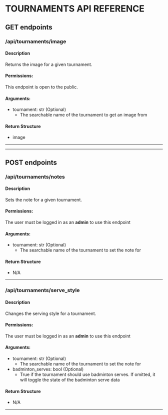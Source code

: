 # TOURNAMENTS API REFERENCE

## GET endpoints

### /api/tournaments/image

#### Description

Returns the image for a given tournament.

#### Permissions:

This endpoint is open to the public.

#### Arguments:

- tournament: str (Optional)
    - The searchable name of the tournament to get an image from

#### Return Structure

- image

<hr>
<hr>

## POST endpoints

### /api/tournaments/notes

#### Description

Sets the note for a given tournament.

#### Permissions:

The user must be logged in as an **admin** to use this endpoint

#### Arguments:

- tournament: str (Optional)
    - The searchable name of the tournament to set the note for

#### Return Structure

- N/A

<hr>

### /api/tournaments/serve_style

#### Description

Changes the serving style for a tournament.

#### Permissions:

The user must be logged in as an **admin** to use this endpoint

#### Arguments:

- tournament: str (Optional)
    - The searchable name of the tournament to set the note for
- badminton_serves: bool (Optional)
    - True if the tournament should use badminton serves. If omitted, it will toggle the state of the badminton serve
      data

#### Return Structure

- N/A

<hr>
